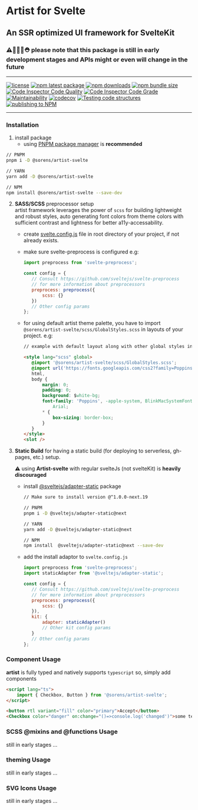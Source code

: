 # Artist for Svelte

## An SSR optimized UI framework for **SvelteKit**

### ⚠️🚧👷‍♂️⛑️ please note that this package is still in early development stages and APIs might or even will change in the future

---

[![license](https://img.shields.io/badge/license-GPLv3-blue)](https://github.com/sorenabedi/artist-svelte/blob/master/LICENSE)
[![npm latest package](https://img.shields.io/npm/v/@sorens/artist-svelte.svg)](https://www.npmjs.com/package/@sorens/artist-svelte)
[![npm downloads](https://img.shields.io/npm/dm/@sorens/artist-svelte.svg)](https://www.npmjs.com/package/@sorens/artist-svelte)
[![npm bundle size](https://badgen.net/bundlephobia/minzip/@sorens/artist-svelte@latest)](https://bundlephobia.com/package/@sorens/artist-svelte@latest)
[![Code Inspector Code Quality](https://www.code-inspector.com/project/29172/score/svg)](https://frontend.code-inspector.com/public/project/29172/artist-svelte/dashboard)
[![Code Inspector Code Grade](https://www.code-inspector.com/project/29172/status/svg)](https://frontend.code-inspector.com/public/project/29172/artist-svelte/dashboard)
[![Maintainability](https://api.codeclimate.com/v1/badges/7f211dc31ea8b17c4168/maintainability)](https://codeclimate.com/github/sorenabedi/artist-svelte/maintainability)
[![codecov](https://codecov.io/gh/sorenabedi/artist-svelte/branch/master/graph/badge.svg?token=R3V5FlaqWs)](https://codecov.io/gh/sorenabedi/artist-svelte)
[![Testing code structures](https://github.com/sorenabedi/artist-svelte/actions/workflows/CI.yml/badge.svg?branch=master)](https://github.com/sorenabedi/artist-svelte/actions/workflows/CI.yml)
[![publishing to NPM](https://github.com/sorenabedi/artist-svelte/actions/workflows/publish.yml/badge.svg)](https://github.com/sorenabedi/artist-svelte/actions/workflows/publish.yml)

---

### Installation

1. install package
   - using [PNPM package manager](https://pnpm.io/installation) is **recommended**

```bash
// PNPM
pnpm i -D @sorens/artist-svelte

// YARN
yarn add -D @sorens/artist-svelte

// NPM
npm install @sorens/artist-svelte --save-dev
```

2. **SASS/SCSS** preprocessor setup<br/>
   artist framework leverages the power of `scss` for building lightweight and robust styles, auto generating font colors from theme colors with sufficient contrast and lightness for better a11y-accessability.

   - create [svelte.config.js](https://kit.svelte.dev/docs#configuration) file in root directory of your project, if not already exists.
   - make sure svelte-preprocess is configured e.g:

     ```js
     import preprocess from 'svelte-preprocess';

     const config = {
     	// Consult https://github.com/sveltejs/svelte-preprocess
     	// for more information about preprocessors
     	preprocess: preprocess({
     		scss: {}
     	})
     	// Other config params
     };
     ```

   - for using default artist theme palette, you have to import `@sorens/artist-svelte/scss/GlobalStyles.scss` in layouts of your project. e.g:

     ```html
     // example with default layout along with other global styles in `src/routes/__layout.svelte`

     <style lang="scss" global>
     	@import '@sorens/artist-svelte/scss/GlobalStyles.scss';
     	@import url('https://fonts.googleapis.com/css2?family=Poppins:wght@100;200;300;400;500;600&display=swap');
     	html,
     	body {
     		margin: 0;
     		padding: 0;
     		background: $white-bg;
     		font-family: 'Poppins', -apple-system, BlinkMacSystemFont, 'Segoe UI', Roboto, 'Helvetica Neue',
     			Arial;
     		* {
     			box-sizing: border-box;
     		}
     	}
     </style>
     <slot />
     ```

3. **Static Build**
   for having a static build (for deploying to serverless, gh-pages, etc.) setup.

   ⚠️ using **Artist-svelte** with regular svelteJs (not svelteKit) is **heavily discouraged**

   - install [@sveltejs/adapter-static](https://www.npmjs.com/package/@sveltejs/adapter-static/v/next) package

     ```bash
     // Make sure to install version @^1.0.0-next.19

     // PNPM
     pnpm i -D @sveltejs/adapter-static@next

     // YARN
     yarn add -D @sveltejs/adapter-static@next

     // NPM
     npm install  @sveltejs/adapter-static@next --save-dev
     ```

   - add the install adaptor to `svelte.config.js`

     ```js
     import preprocess from 'svelte-preprocess';
     import staticAdapter from '@sveltejs/adapter-static';

     const config = {
     	// Consult https://github.com/sveltejs/svelte-preprocess
     	// for more information about preprocessors
     	preprocess: preprocess({
     		scss: {}
     	}),
     	kit: {
     		adapter: staticAdapter()
     		// Other kit config params
     	}
     	// Other config params
     };
     ```

### Component Usage

**artist** is fully typed and natively supports `typescript` so, simply add components

```html
<script lang="ts">
	import { Checkbox, Button } from '@sorens/artist-svelte';
</script>

<button rtl variant="fill" color="primary">Accept</button>
<Checkbox color="danger" on:change="()=>console.log('changed')">some text</Checkbox>
```

### SCSS @mixins and @functions Usage

still in early stages ...

### theming Usage

still in early stages ...

### SVG Icons Usage

still in early stages ...
